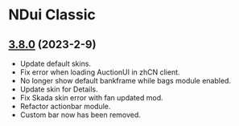 # NDui Classic

## [3.8.0](https://github.com/siweia/NDui/tree/3.8.0) (2023-2-9)

- Update default skins.
- Fix error when loading AuctionUI in zhCN client.
- No longer show default bankframe while bags module enabled.
- Update skin for Details.
- Fix Skada skin error with fan updated mod.
- Refactor actionbar module.
- Custom bar now has been removed.